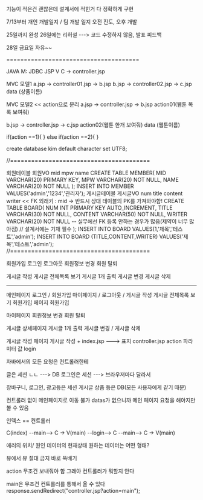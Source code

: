 
기능이 적은건 괜찮은데
설계서에 적힌거 다 정확하게 구현

7/13부터
개인 개발일지 / 팀 개발 일지
오전 진도, 오후 개발

25일까지 완성
26일에는 리허설 ---> 코드 수정하지 않음, 발표 피드백

28일 금요일 자유~~

======================================

JAVA
	M: JDBC
JSP
	V
	C -> controller.jsp

MVC 모델1
a.jsp -> controller01.jsp -> b.jsp
b.jsp -> controller02.jsp -> c.jsp
		data
		(상품이름)


MVC 모델2 << action으로 분리
a.jsp -> controller.jsp -> b.jsp
	action01(웹툰 목록 보여줘)

b.jsp -> controller.jsp -> c.jsp
	action02(웹툰 한개 보여줘)
		data
		(웹툰이름)

if(action ==1){
}
else if(action ==2){
}

create database kim default character set UTF8;

//========================================

회원테이블
회원VO
 mid
 mpw
 name
CREATE TABLE MEMBER(
   MID VARCHAR(20) PRIMARY KEY,
   MPW VARCHAR(20) NOT NULL,
   NAME VARCHAR(20) NOT NULL
);
INSERT INTO MEMBER VALUES('admin','1234','관리자');
게시글테이블
게시글VO
 num
 title
 content
 writer << FK 외래키 : mid → 반드시 상대 테이블의 PK를 가져와야함!
CREATE TABLE BOARD(
   NUM INT PRIMARY KEY AUTO_INCREMENT,
   TITLE VARCHAR(30) NOT NULL,
   CONTENT VARCHAR(50) NOT NULL,
   WRITER VARCHAR(20) NOT NULL -- 실무에선 FK 등록 안하는 경우가 많음(제약이 너무 많아짐) // 설계서에는 기재 필수
);
INSERT INTO BOARD VALUES(1,'제목','테스트','admin');
INSERT INTO BOARD (TITLE,CONTENT,WRITER) VALUES('제목','테스트','admin');
//========================================

회원가입
로그인
로그아웃
회원정보 변경
회원 탈퇴

게시글 작성
게시글 전체목록 보기
게시글 1개 출력
게시글 변경
게시글 삭제

--------------------------------------------------------------------------
메인페이지
	로그인 / 회원가입
	마이페이지 / 로그아웃 / 게시글 작성
	게시글 전체목록 보기
회원가입 페이지
	회원가입

마이페이지
	회원정보 변경
	회원 탈퇴

게시글 상세페이지
	게시글 1개 출력
	게시글 변경 / 게시글 삭제

게시글 작성 페이지
	게시글 작성
+
index.jsp --->  표지
controller.jsp
	action 파라미터 값
	login

자바에서의 모든 요청은 컨트롤러한테

글은 세션 ㄴㄴ ---> DB
로그인은 세션 ---> 브라우저마다 달라서

장바구니, 로그인, 광고등은 세션
게시글 상품 등은 DB(모든 사용자에게 같기 때문)

컨트롤러 없이 메인페이지로 이동 불가
datas가 없으니까
메인 페이지 요청을 해야지만 볼 수 있음

인덱스 == 컨트롤러

C(index) --main--> C -> V(main) --login--> C --main--> C -> V(main)

에러의 위치/ 원인
데이터의 현재상태
원하는 데이터는 어떤 형태?

뷰에서 뷰 절대 금지
바로 뚝배기

action 무조건 보내줘야 함
그래야 컨트롤러가 뭐할지 안다

main은 무조건 컨트롤러를 통해서 올 수 있다
response.sendRedirect("controller.jsp?action=main");
